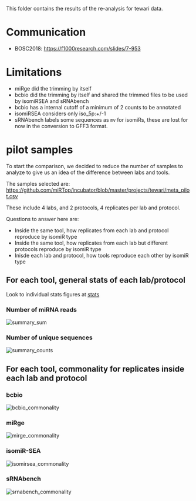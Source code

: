 This folder contains the results of the re-analysis for tewari data.

# Communication

* BOSC2018: https://f1000research.com/slides/7-953

# Limitations

* miRge did the trimming by itself
* bcbio did the trimming by itself and shared the trimmed files to be used by isomiRSEA and sRNAbench
* bcbio has a internal cutoff of a minimum of 2 counts to be annotated
* isomiRSEA considers only iso_5p:+/-1
* sRNAbench labels some sequences as `mv` for isomiRs, these are lost for now in the conversion to GFF3 format.


# pilot samples

To start the comparison, we decided to reduce the number of samples to analyze to give us an idea of the difference between labs and tools.

The samples selected are: https://github.com/miRTop/incubator/blob/master/projects/tewari/meta_pilot.csv

These include 4 labs, and 2 protocols, 4 replicates per lab and protocol.


Questions to answer here are:

* Inside the same tool, how replicates from each lab and protocol reproduce by isomiR type
* Inside the same tool, how replicates from each lab but different protocols reproduce by isomiR type
* Inisde each lab and protocol, how tools reproduce each other by isomiR type

## For each tool, general stats of each lab/protocol

Look to individual stats figures at [stats](md/stats.md)


###  Number of miRNA reads

![summary_sum](https://github.com/miRTop/incubator/raw/master/projects/tewari/figures/stats/summary_sum.png)

### Number of unique sequences

![summary_counts](https://github.com/miRTop/incubator/raw/master/projects/tewari/figures/stats/summary_counts.png)


## For each tool, commonality for replicates inside each lab and protocol

### bcbio

![bcbio_commonality](https://github.com/miRTop/incubator/raw/master/projects/tewari/figures/replicates/bcbio.png)

### miRge

![mirge_commonality](https://github.com/miRTop/incubator/raw/master/projects/tewari/figures/replicates/mirge.png)

### isomiR-SEA

![isomirsea_commonality](https://github.com/miRTop/incubator/raw/master/projects/tewari/figures/replicates/isomirsea.png)

### sRNAbench

![srnabench_commonality](https://github.com/miRTop/incubator/raw/master/projects/tewari/figures/replicates/srnabench.png)

